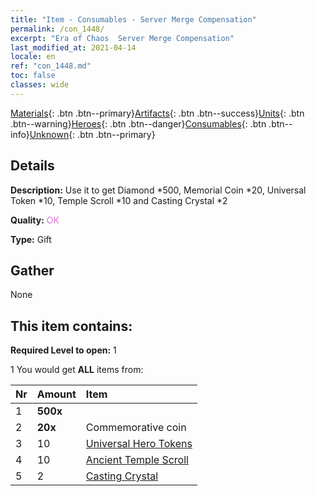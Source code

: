 ```yaml
---
title: "Item - Consumables - Server Merge Compensation"
permalink: /con_1448/
excerpt: "Era of Chaos  Server Merge Compensation"
last_modified_at: 2021-04-14
locale: en
ref: "con_1448.md"
toc: false
classes: wide
---
```

 [Materials](/Items/){: .btn .btn--primary}[Artifacts](/Items/Artifacts/){: .btn .btn--success}[Units](/Items/Units/){: .btn .btn--warning}[Heroes](/Items/Heroes/){: .btn .btn--danger}[Consumables](/Items/Consumables/){: .btn .btn--info}[Unknown](/Items/Unknown/){: .btn .btn--primary}

## Details
 **Description:** Use it to get Diamond *500, Memorial Coin *20, Universal Token *10, Temple Scroll *10 and Casting Crystal *2

 **Quality:** <span style="color: #DA70D6">OK</span>

 **Type:** Gift

## Gather

  None

## This item contains:

 **Required Level to open:** 1

 1 You would get **ALL** items  from:

  | Nr | Amount |     Item    |
  |:---|:-------|:------------|
  | 1 |  **500x** | <i class="fas fa-gem"/> |  | 
  | 2 |  **20x** | Commemorative coin |  | 
  | 3 | 10 | [Universal Hero Tokens](/Items/her_358/) | 
  | 4 | 10 | [Ancient Temple Scroll](/Items/con_697/) | 
  | 5 | 2 | [Casting Crystal](/Items/art_189/) | 
